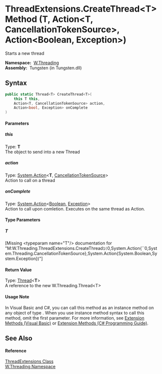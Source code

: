 ThreadExtensions.CreateThread&lt;T> Method (T, Action&lt;T, CancellationTokenSource>, Action&lt;Boolean, Exception>)
====================================================================================================================
  Starts a new thread

  **Namespace:**  [W.Threading][1]  
  **Assembly:**  Tungsten (in Tungsten.dll)

Syntax
------

```csharp
public static Thread<T> CreateThread<T>(
	this T this,
	Action<T, CancellationTokenSource> action,
	Action<bool, Exception> onComplete
)

```

#### Parameters

##### *this*
Type: **T**  
The object to send into a new Thread

##### *action*
Type: [System.Action][2]&lt;**T**, [CancellationTokenSource][3]>  
Action to call on a thread

##### *onComplete*
Type: [System.Action][2]&lt;[Boolean][4], [Exception][5]>  
Action to call upon comletion. Executes on the same thread as Action.

#### Type Parameters

##### *T*

[Missing &lt;typeparam name="T"/> documentation for "M:W.Threading.ThreadExtensions.CreateThread``1(``0,System.Action{``0,System.Threading.CancellationTokenSource},System.Action{System.Boolean,System.Exception})"]


#### Return Value
Type: [Thread][6]&lt;**T**>  
A reference to the new W.Threading.Thread&lt;T>
#### Usage Note
In Visual Basic and C#, you can call this method as an instance method on any object of type . When you use instance method syntax to call this method, omit the first parameter. For more information, see [Extension Methods (Visual Basic)][7] or [Extension Methods (C# Programming Guide)][8].

See Also
--------

#### Reference
[ThreadExtensions Class][9]  
[W.Threading Namespace][1]  

[1]: ../README.md
[2]: http://msdn.microsoft.com/en-us/library/bb549311
[3]: http://msdn.microsoft.com/en-us/library/dd321629
[4]: http://msdn.microsoft.com/en-us/library/a28wyd50
[5]: http://msdn.microsoft.com/en-us/library/c18k6c59
[6]: ../Thread_1/README.md
[7]: http://msdn.microsoft.com/en-us/library/bb384936.aspx
[8]: http://msdn.microsoft.com/en-us/library/bb383977.aspx
[9]: README.md